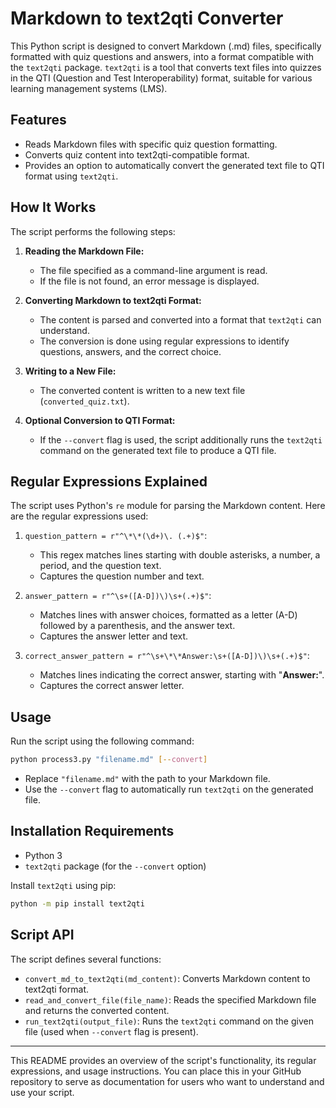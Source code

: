 # Markdown to text2qti Converter

This Python script is designed to convert Markdown (.md) files, specifically formatted with quiz questions and answers, into a format compatible with the `text2qti` package. `text2qti` is a tool that converts text files into quizzes in the QTI (Question and Test Interoperability) format, suitable for various learning management systems (LMS).

## Features

- Reads Markdown files with specific quiz question formatting.
- Converts quiz content into text2qti-compatible format.
- Provides an option to automatically convert the generated text file to QTI format using `text2qti`.

## How It Works

The script performs the following steps:

1. **Reading the Markdown File:**
   - The file specified as a command-line argument is read.
   - If the file is not found, an error message is displayed.

2. **Converting Markdown to text2qti Format:**
   - The content is parsed and converted into a format that `text2qti` can understand.
   - The conversion is done using regular expressions to identify questions, answers, and the correct choice.

3. **Writing to a New File:**
   - The converted content is written to a new text file (`converted_quiz.txt`).

4. **Optional Conversion to QTI Format:**
   - If the `--convert` flag is used, the script additionally runs the `text2qti` command on the generated text file to produce a QTI file.

## Regular Expressions Explained

The script uses Python's `re` module for parsing the Markdown content. Here are the regular expressions used:

1. `question_pattern = r"^\*\*(\d+)\. (.+)$"`:
   - This regex matches lines starting with double asterisks, a number, a period, and the question text.
   - Captures the question number and text.

2. `answer_pattern = r"^\s+([A-D])\)\s+(.+)$"`:
   - Matches lines with answer choices, formatted as a letter (A-D) followed by a parenthesis, and the answer text.
   - Captures the answer letter and text.

3. `correct_answer_pattern = r"^\s+\*\*Answer:\s+([A-D])\)\s+(.+)$"`:
   - Matches lines indicating the correct answer, starting with "**Answer:**".
   - Captures the correct answer letter.

## Usage

Run the script using the following command:

```bash
python process3.py "filename.md" [--convert]
```

- Replace `"filename.md"` with the path to your Markdown file.
- Use the `--convert` flag to automatically run `text2qti` on the generated file.

## Installation Requirements

- Python 3
- `text2qti` package (for the `--convert` option)

Install `text2qti` using pip:

```bash
python -m pip install text2qti
```

## Script API

The script defines several functions:

- `convert_md_to_text2qti(md_content)`: Converts Markdown content to text2qti format.
- `read_and_convert_file(file_name)`: Reads the specified Markdown file and returns the converted content.
- `run_text2qti(output_file)`: Runs the `text2qti` command on the given file (used when `--convert` flag is present).

---

This README provides an overview of the script's functionality, its regular expressions, and usage instructions. You can place this in your GitHub repository to serve as documentation for users who want to understand and use your script.
